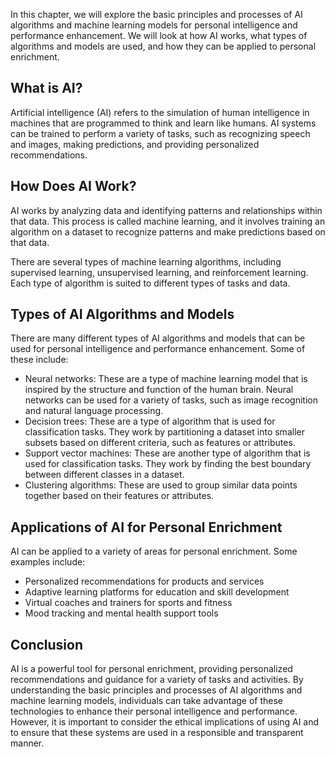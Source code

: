 

In this chapter, we will explore the basic principles and processes of AI algorithms and machine learning models for personal intelligence and performance enhancement. We will look at how AI works, what types of algorithms and models are used, and how they can be applied to personal enrichment.

What is AI?
-----------

Artificial intelligence (AI) refers to the simulation of human intelligence in machines that are programmed to think and learn like humans. AI systems can be trained to perform a variety of tasks, such as recognizing speech and images, making predictions, and providing personalized recommendations.

How Does AI Work?
-----------------

AI works by analyzing data and identifying patterns and relationships within that data. This process is called machine learning, and it involves training an algorithm on a dataset to recognize patterns and make predictions based on that data.

There are several types of machine learning algorithms, including supervised learning, unsupervised learning, and reinforcement learning. Each type of algorithm is suited to different types of tasks and data.

Types of AI Algorithms and Models
---------------------------------

There are many different types of AI algorithms and models that can be used for personal intelligence and performance enhancement. Some of these include:

* Neural networks: These are a type of machine learning model that is inspired by the structure and function of the human brain. Neural networks can be used for a variety of tasks, such as image recognition and natural language processing.
* Decision trees: These are a type of algorithm that is used for classification tasks. They work by partitioning a dataset into smaller subsets based on different criteria, such as features or attributes.
* Support vector machines: These are another type of algorithm that is used for classification tasks. They work by finding the best boundary between different classes in a dataset.
* Clustering algorithms: These are used to group similar data points together based on their features or attributes.

Applications of AI for Personal Enrichment
------------------------------------------

AI can be applied to a variety of areas for personal enrichment. Some examples include:

* Personalized recommendations for products and services
* Adaptive learning platforms for education and skill development
* Virtual coaches and trainers for sports and fitness
* Mood tracking and mental health support tools

Conclusion
----------

AI is a powerful tool for personal enrichment, providing personalized recommendations and guidance for a variety of tasks and activities. By understanding the basic principles and processes of AI algorithms and machine learning models, individuals can take advantage of these technologies to enhance their personal intelligence and performance. However, it is important to consider the ethical implications of using AI and to ensure that these systems are used in a responsible and transparent manner.
